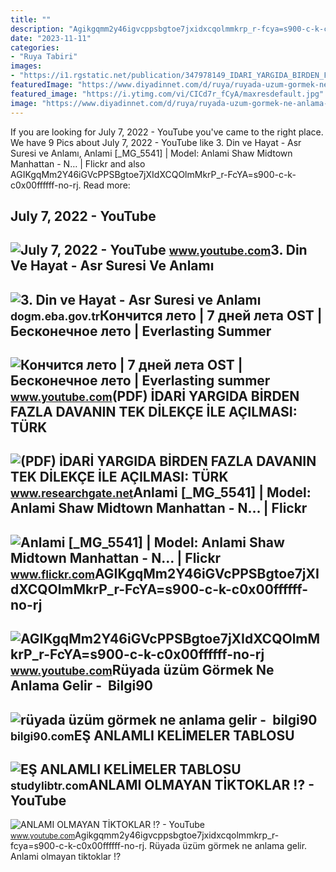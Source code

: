 ```yaml
---
title: ""
description: "Agikgqmm2y46igvcppsbgtoe7jxidxcqolmmkrp_r-fcya=s900-c-k-c0x00ffffff-no-rj"
date: "2023-11-11"
categories:
- "Ruya Tabiri"
images:
- "https://i1.rgstatic.net/publication/347978149_IDARI_YARGIDA_BIRDEN_FAZLA_DAVANIN_TEK_DILEKCE_ILE_ACILMASI_TURK_IDARI_YARGILAMA_USULU_KANUNUNUN_5_MADDESININ_ANLAMI_VE_KAPSAMI_UZERINDE_DEGERLENDIRMELER/links/6054b02b458515e83458a817/largepreview.png"
featuredImage: "https://www.diyadinnet.com/d/ruya/ruyada-uzum-gormek-ne-anlama-gelir-neye-isarettir-9735.jpg"
featured_image: "https://i.ytimg.com/vi/CICd7r_fCyA/maxresdefault.jpg"
image: "https://www.diyadinnet.com/d/ruya/ruyada-uzum-gormek-ne-anlama-gelir-neye-isarettir-9735.jpg"
---
```


If you are looking for July 7, 2022 - YouTube you've came to the right place. We have 9 Pics about July 7, 2022 - YouTube like 3. Din ve Hayat - Asr Suresi ve Anlamı, Anlami \[\_MG\_5541\] | Model: Anlami Shaw Midtown Manhattan - N… | Flickr and also AGIKgqMm2Y46iGVcPPSBgtoe7jXIdXCQOlmMkrP\_r-FcYA=s900-c-k-c0x00ffffff-no-rj. Read more:

July 7, 2022 - YouTube
----------------------

 ![July 7, 2022 - YouTube](https://i.ytimg.com/vi/EmnGMIJCpnY/maxres2.jpg?sqp=-oaymwEoCIAKENAF8quKqQMcGADwAQH4AZQDgALQBYoCDAgAEAEYfyAmKBwwDw==&rs=AOn4CLDP-kSHrFjtubbdVwtR_Qb5r_fcyA) <small>www.youtube.com</small>3. Din Ve Hayat - Asr Suresi Ve Anlamı
--------------------------------------

 ![3. Din ve Hayat - Asr Suresi ve Anlamı](https://dogm.eba.gov.tr/panel/upload/images/u0cghrifgnd.jpg) <small>dogm.eba.gov.tr</small>Кончится лето | 7 дней лета OST | Бесконечное лето | Everlasting Summer
-----------------------------------------------------------------------

 ![Кончится лето | 7 дней лета OST | Бесконечное лето | Everlasting summer](https://i.ytimg.com/vi/CICd7r_fCyA/maxresdefault.jpg) <small>www.youtube.com</small>(PDF) İDARİ YARGIDA BİRDEN FAZLA DAVANIN TEK DİLEKÇE İLE AÇILMASI: TÜRK
-----------------------------------------------------------------------

 ![(PDF) İDARİ YARGIDA BİRDEN FAZLA DAVANIN TEK DİLEKÇE İLE AÇILMASI: TÜRK](https://i1.rgstatic.net/publication/347978149_IDARI_YARGIDA_BIRDEN_FAZLA_DAVANIN_TEK_DILEKCE_ILE_ACILMASI_TURK_IDARI_YARGILAMA_USULU_KANUNUNUN_5_MADDESININ_ANLAMI_VE_KAPSAMI_UZERINDE_DEGERLENDIRMELER/links/6054b02b458515e83458a817/largepreview.png) <small>www.researchgate.net</small>Anlami \[\_MG\_5541\] | Model: Anlami Shaw Midtown Manhattan - N… | Flickr
--------------------------------------------------------------------------

 ![Anlami [_MG_5541] | Model: Anlami Shaw Midtown Manhattan - N… | Flickr](https://live.staticflickr.com/7162/6465444839_fc17b94e40_b.jpg) <small>www.flickr.com</small>AGIKgqMm2Y46iGVcPPSBgtoe7jXIdXCQOlmMkrP\_r-FcYA=s900-c-k-c0x00ffffff-no-rj
--------------------------------------------------------------------------

 ![AGIKgqMm2Y46iGVcPPSBgtoe7jXIdXCQOlmMkrP_r-FcYA=s900-c-k-c0x00ffffff-no-rj](https://yt3.googleusercontent.com/ytc/AGIKgqMm2Y46iGVcPPSBgtoe7jXIdXCQOlmMkrP_r-FcYA=s900-c-k-c0x00ffffff-no-rj) <small>www.youtube.com</small>Rüyada üzüm Görmek Ne Anlama Gelir - ️ Bilgi90
----------------------------------------------

 ![rüyada üzüm görmek ne anlama gelir - ️ bilgi90](https://www.diyadinnet.com/d/ruya/ruyada-uzum-gormek-ne-anlama-gelir-neye-isarettir-9735.jpg) <small>bilgi90.com</small>EŞ ANLAMLI KELİMELER TABLOSU
----------------------------

 ![EŞ ANLAMLI KELİMELER TABLOSU](https://s2.studylibtr.com/store/data/005911678_1-a8dcc0c7a7eec3b683f605d923ec2a90-768x994.png) <small>studylibtr.com</small>ANLAMI OLMAYAN TİKTOKLAR !? - YouTube
-------------------------------------

 ![ANLAMI OLMAYAN TİKTOKLAR !? - YouTube](https://i.ytimg.com/vi/3RAd7ZaP9Zc/maxresdefault.jpg) <small>www.youtube.com</small>Agikgqmm2y46igvcppsbgtoe7jxidxcqolmmkrp\_r-fcya=s900-c-k-c0x00ffffff-no-rj. Rüyada üzüm görmek ne anlama gelir. Anlami olmayan ti̇ktoklar !?
